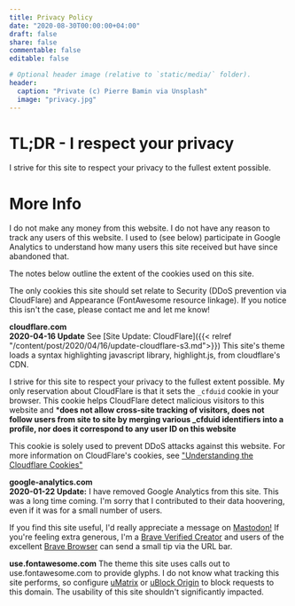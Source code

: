 ```yaml
---
title: Privacy Policy
date: "2020-08-30T00:00:00+04:00"
draft: false
share: false
commentable: false
editable: false

# Optional header image (relative to `static/media/` folder).
header:
  caption: "Private (c) Pierre Bamin via Unsplash"
  image: "privacy.jpg"
---
```


# TL;DR - I respect your privacy
I strive for this site to respect your privacy to the fullest extent possible.

# More Info

I do not make any money from this website. I do not have any reason to track any
users of this website. I used to (see below) participate in Google Analytics to
understand how many users this site received but have since abandoned that.

The notes below outline the extent of the cookies used on this site. 

The only cookies this site should set relate to Security (DDoS prevention
via CloudFlare) and Appearance (FontAwesome resource linkage). If you notice
this isn't the case, please contact me and let me know!

**cloudflare.com**  
**2020-04-16 Update** 
See [Site Update: CloudFlare]({{< relref
"/content/post/2020/04/16/update-cloudflare-s3.md">}}) This site's theme loads a syntax
highlighting javascript library, highlight.js,
from cloudflare's CDN.

I strive for this site to respect your privacy to the fullest extent possible.
My only reservation about CloudFlare is that it sets the `_cfduid` cookie in
your browser. This cookie helps CloudFlare detect malicious visitors to this
website and ***does not allow cross-site tracking of visitors, does not follow
users from site to site by merging various _cfduid identifiers into a profile,
nor does it correspond to any user ID on this website**

This cookie is solely used to prevent DDoS attacks against this website. For
more information on CloudFlare's cookies, see ["Understanding the Cloudflare
Cookies"](https://support.cloudflare.com/hc/en-us/articles/200170156-What-does-the-Cloudflare-cfduid-cookie-do-
"Information on the cookies Cloudflare sets in the user's browser")

**google-analytics.com**  
**2020-01-22 Update:**
I have removed Google Analytics from this site. This was a long time coming. I'm
sorry that I contributed to their data hoovering, even if it was for a small
number of users.

If you find this site useful, I'd really appreciate a message on
[Mastodon!](https://fosstodon.org/@unl0ckd) If you're feeling extra generous, I'm a
[Brave Verified Creator](https://creators.brave.com/) and users of the excellent
[Brave Browser](https://creators.brave.com/) can send a small tip via the URL
bar.

**use.fontawesome.com**
The theme this site uses calls out to use.fontawesome.com to provide glyphs. I
do not know what tracking this site performs, so configure
[uMatrix](https://github.com/gorhill/uMatrix) or [uBlock
Origin](https://github.com/gorhill/uBlock) to block requests to this domain. The
usability of this site shouldn't significantly impacted.
